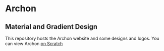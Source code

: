 # Archon
## Material and Gradient Design

This repository hosts the Archon website and some designs and logos.  You can view Archon [on Scratch](https://scratch.mit.edu/users/-archon-)
